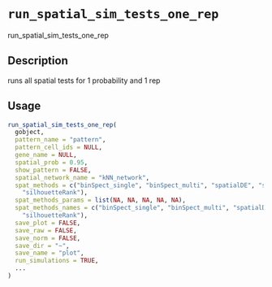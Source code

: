 # `run_spatial_sim_tests_one_rep`

run_spatial_sim_tests_one_rep


## Description

runs all spatial tests for 1 probability and 1 rep


## Usage

```r
run_spatial_sim_tests_one_rep(
  gobject,
  pattern_name = "pattern",
  pattern_cell_ids = NULL,
  gene_name = NULL,
  spatial_prob = 0.95,
  show_pattern = FALSE,
  spatial_network_name = "kNN_network",
  spat_methods = c("binSpect_single", "binSpect_multi", "spatialDE", "spark",
    "silhouetteRank"),
  spat_methods_params = list(NA, NA, NA, NA, NA),
  spat_methods_names = c("binSpect_single", "binSpect_multi", "spatialDE", "spark",
    "silhouetteRank"),
  save_plot = FALSE,
  save_raw = FALSE,
  save_norm = FALSE,
  save_dir = "~",
  save_name = "plot",
  run_simulations = TRUE,
  ...
)
```


